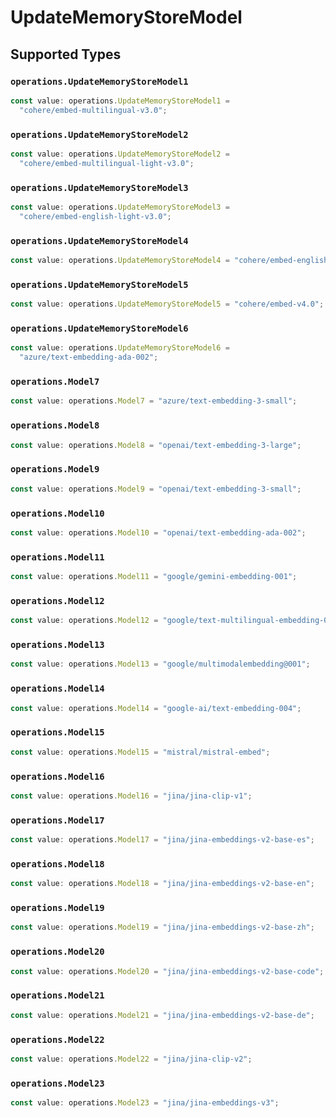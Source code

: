 # UpdateMemoryStoreModel


## Supported Types

### `operations.UpdateMemoryStoreModel1`

```typescript
const value: operations.UpdateMemoryStoreModel1 =
  "cohere/embed-multilingual-v3.0";
```

### `operations.UpdateMemoryStoreModel2`

```typescript
const value: operations.UpdateMemoryStoreModel2 =
  "cohere/embed-multilingual-light-v3.0";
```

### `operations.UpdateMemoryStoreModel3`

```typescript
const value: operations.UpdateMemoryStoreModel3 =
  "cohere/embed-english-light-v3.0";
```

### `operations.UpdateMemoryStoreModel4`

```typescript
const value: operations.UpdateMemoryStoreModel4 = "cohere/embed-english-v3.0";
```

### `operations.UpdateMemoryStoreModel5`

```typescript
const value: operations.UpdateMemoryStoreModel5 = "cohere/embed-v4.0";
```

### `operations.UpdateMemoryStoreModel6`

```typescript
const value: operations.UpdateMemoryStoreModel6 =
  "azure/text-embedding-ada-002";
```

### `operations.Model7`

```typescript
const value: operations.Model7 = "azure/text-embedding-3-small";
```

### `operations.Model8`

```typescript
const value: operations.Model8 = "openai/text-embedding-3-large";
```

### `operations.Model9`

```typescript
const value: operations.Model9 = "openai/text-embedding-3-small";
```

### `operations.Model10`

```typescript
const value: operations.Model10 = "openai/text-embedding-ada-002";
```

### `operations.Model11`

```typescript
const value: operations.Model11 = "google/gemini-embedding-001";
```

### `operations.Model12`

```typescript
const value: operations.Model12 = "google/text-multilingual-embedding-002";
```

### `operations.Model13`

```typescript
const value: operations.Model13 = "google/multimodalembedding@001";
```

### `operations.Model14`

```typescript
const value: operations.Model14 = "google-ai/text-embedding-004";
```

### `operations.Model15`

```typescript
const value: operations.Model15 = "mistral/mistral-embed";
```

### `operations.Model16`

```typescript
const value: operations.Model16 = "jina/jina-clip-v1";
```

### `operations.Model17`

```typescript
const value: operations.Model17 = "jina/jina-embeddings-v2-base-es";
```

### `operations.Model18`

```typescript
const value: operations.Model18 = "jina/jina-embeddings-v2-base-en";
```

### `operations.Model19`

```typescript
const value: operations.Model19 = "jina/jina-embeddings-v2-base-zh";
```

### `operations.Model20`

```typescript
const value: operations.Model20 = "jina/jina-embeddings-v2-base-code";
```

### `operations.Model21`

```typescript
const value: operations.Model21 = "jina/jina-embeddings-v2-base-de";
```

### `operations.Model22`

```typescript
const value: operations.Model22 = "jina/jina-clip-v2";
```

### `operations.Model23`

```typescript
const value: operations.Model23 = "jina/jina-embeddings-v3";
```

